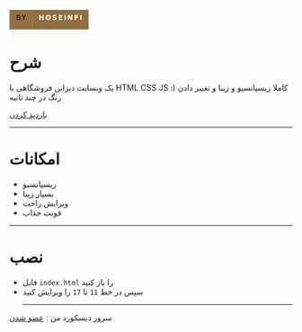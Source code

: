 [![By Hoseinfi](https://github.com/Hoseinfi/Hoseinfi/blob/main/by-hoseinfi.png)](https://github.com/Hoseinfi)

# شرح
یک وبسایت دیزاین فروشگاهی با HTML CSS JS :) کاملا ریسپانسیو و زیبا و تغییر دادن رنگ در چند ثانیه

[بازدید کردن](https://hoseinfi.github.io/shop-design/)
_________________________________________
# امکانات
- ریسپانسیو
- بسیار زیبا
- ویرایش راحت
- فونت جذاب
_________________________________________
# نصب
- فایل `index.html` را باز کنید
- سپس در خط `11` تا `17` را ویرایش کنید
  _________________________________________
سرور دیسکورد من : [عضو شدن](https://discord.gg/tckXBhv3Rw)
